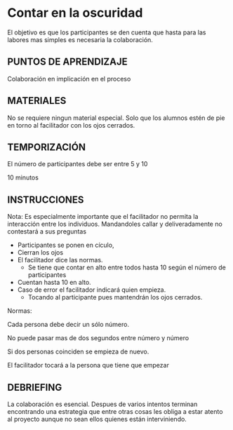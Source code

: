 # Contar en la oscuridad

El objetivo es que los participantes se den cuenta que hasta para las labores mas simples es necesaria la colaboración.

## PUNTOS DE APRENDIZAJE

Colaboración en implicación en el proceso

## MATERIALES

No se requiere ningun material especial. Solo que los alumnos estén de pie en torno al facilitador con los ojos cerrados.

## TEMPORIZACIÓN

El número de participantes debe ser entre 5 y 10

10 minutos


## INSTRUCCIONES

Nota: Es especialmente importante que el facilitador no permita la interacción entre los individuos. Mandandoles callar y deliveradamente no contestará a sus preguntas

- Participantes se ponen en cículo,
- Cierran los ojos
- El facilitador dice las normas.
    - Se tiene que contar en alto entre todos hasta 10 según el número de participantes
- Cuentan hasta 10 en alto.
- Caso de error el facilitador indicará quien empieza.
    - Tocando al participante pues mantendrán los ojos cerrados.

Normas:

Cada persona debe decir un sólo número.

No puede pasar mas de dos segundos entre número y número

Si dos personas coinciden se empieza de nuevo.

El facilitador tocará a la persona que tiene que empezar

## DEBRIEFING

La colaboración es esencial. Despues de varios intentos terminan encontrando una estrategia que entre otras cosas les obliga a estar atento al proyecto aunque no sean ellos quienes están interviniendo.
